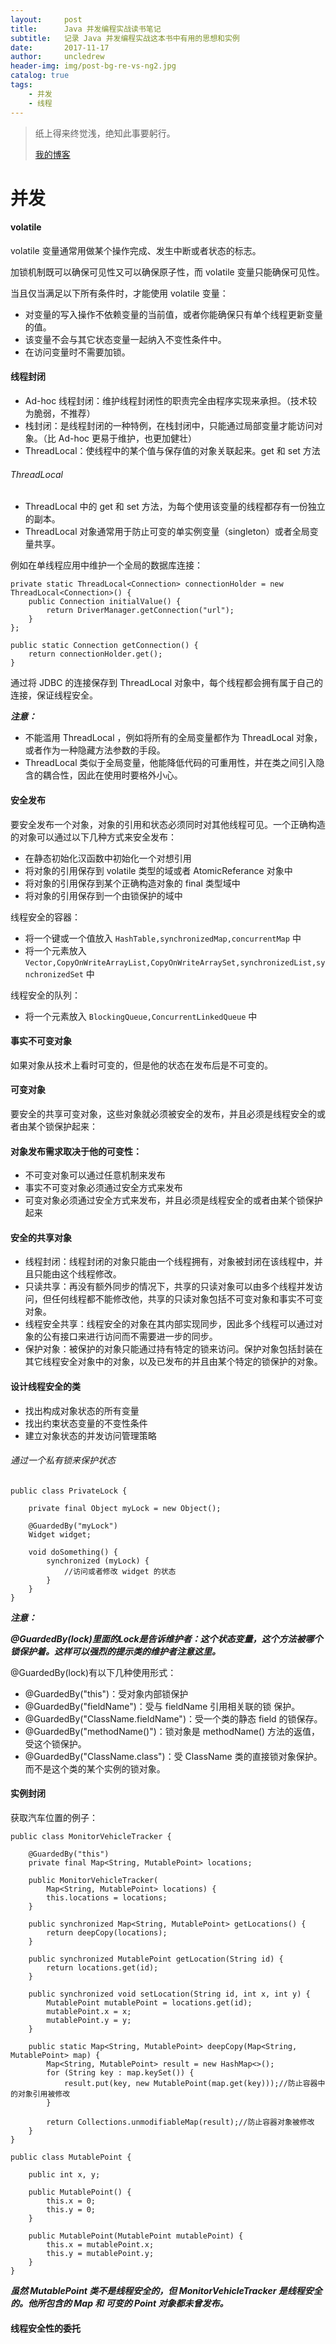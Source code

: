 ```yaml
---
layout:     post
title:      Java 并发编程实战读书笔记
subtitle:   记录 Java 并发编程实战这本书中有用的思想和实例
date:       2017-11-17
author:     uncledrew
header-img: img/post-bg-re-vs-ng2.jpg
catalog: true
tags:
    - 并发
    - 线程
---
```


> 纸上得来终觉浅，绝知此事要躬行。
>
> [我的博客](http://uncledrew.405go.cn/)

# 并发
#### volatile
volatile 变量通常用做某个操作完成、发生中断或者状态的标志。

加锁机制既可以确保可见性又可以确保原子性，而 volatile 变量只能确保可见性。

当且仅当满足以下所有条件时，才能使用 volatile 变量：
- 对变量的写入操作不依赖变量的当前值，或者你能确保只有单个线程更新变量的值。
- 该变量不会与其它状态变量一起纳入不变性条件中。
- 在访问变量时不需要加锁。

#### 线程封闭
- Ad-hoc 线程封闭：维护线程封闭性的职责完全由程序实现来承担。（技术较为脆弱，不推荐）
- 栈封闭：是线程封闭的一种特例，在栈封闭中，只能通过局部变量才能访问对象。（比 Ad-hoc 更易于维护，也更加健壮）
- ThreadLocal：使线程中的某个值与保存值的对象关联起来。get 和 set 方法

###### ThreadLocal
- ThreadLocal 中的 get 和 set 方法，为每个使用该变量的线程都存有一份独立的副本。
- ThreadLocal 对象通常用于防止可变的单实例变量（singleton）或者全局变量共享。

例如在单线程应用中维护一个全局的数据库连接：

```
private static ThreadLocal<Connection> connectionHolder = new ThreadLocal<Connection>() {
    public Connection initialValue() {
        return DriverManager.getConnection("url");
    }
};

public static Connection getConnection() {
    return connectionHolder.get();
}
```

通过将 JDBC 的连接保存到 ThreadLocal 对象中，每个线程都会拥有属于自己的连接，保证线程安全。

***注意：***

- 不能滥用 ThreadLocal ，例如将所有的全局变量都作为 ThreadLocal 对象，或者作为一种隐藏方法参数的手段。
- ThreadLocal 类似于全局变量，他能降低代码的可重用性，并在类之间引入隐含的耦合性，因此在使用时要格外小心。

#### 安全发布
要安全发布一个对象，对象的引用和状态必须同时对其他线程可见。一个正确构造的对象可以通过以下几种方式来安全发布：
- 在静态初始化汉函数中初始化一个对想引用
- 将对象的引用保存到 volatile 类型的域或者 AtomicReferance 对象中
- 将对象的引用保存到某个正确构造对象的 final 类型域中
- 将对象的引用保存到一个由锁保护的域中

线程安全的容器：
- 将一个键或一个值放入 `HashTable,synchronizedMap,concurrentMap` 中
- 将一个元素放入 `Vector,CopyOnWriteArrayList,CopyOnWriteArraySet,synchronizedList,synchronizedSet` 中

线程安全的队列：
- 将一个元素放入 `BlockingQueue,ConcurrentLinkedQueue` 中

#### 事实不可变对象
如果对象从技术上看时可变的，但是他的状态在发布后是不可变的。

#### 可变对象
要安全的共享可变对象，这些对象就必须被安全的发布，并且必须是线程安全的或者由某个锁保护起来：

#### 对象发布需求取决于他的可变性：
- 不可变对象可以通过任意机制来发布
- 事实不可变对象必须通过安全方式来发布
- 可变对象必须通过安全方式来发布，并且必须是线程安全的或者由某个锁保护起来

#### 安全的共享对象
- 线程封闭：线程封闭的对象只能由一个线程拥有，对象被封闭在该线程中，并且只能由这个线程修改。
- 只读共享：再没有额外同步的情况下，共享的只读对象可以由多个线程并发访问，但任何线程都不能修改他，共享的只读对象包括不可变对象和事实不可变对象。
- 线程安全共享：线程安全的对象在其内部实现同步，因此多个线程可以通过对象的公有接口来进行访问而不需要进一步的同步。
- 保护对象：被保护的对象只能通过持有特定的锁来访问。保护对象包括封装在其它线程安全对象中的对象，以及已发布的并且由某个特定的锁保护的对象。


#### 设计线程安全的类
- 找出构成对象状态的所有变量
- 找出约束状态变量的不变性条件
- 建立对象状态的并发访问管理策略

###### 通过一个私有锁来保护状态

```
public class PrivateLock {

    private final Object myLock = new Object();

    @GuardedBy("myLock")
    Widget widget;

    void doSomething() {
        synchronized (myLock) {
            //访问或者修改 widget 的状态
        }
    }
}
```

***注意：***

***@GuardedBy(lock)里面的Lock是告诉维护者：这个状态变量，这个方法被哪个锁保护着。这样可以强烈的提示类的维护者注意这里。***

@GuardedBy(lock)有以下几种使用形式：

- @GuardedBy("this")：受对象内部锁保护
- @GuardedBy("fieldName")：受与 fieldName 引用相关联的锁 保护。
- @GuardedBy("ClassName.fieldName")：受一个类的静态 field 的锁保存。
- @GuardedBy("methodName()")：锁对象是 methodName() 方法的返值，受这个锁保护。
- @GuardedBy("ClassName.class")：受 ClassName 类的直接锁对象保护。而不是这个类的某个实例的锁对象。


#### 实例封闭
获取汽车位置的例子：

```
public class MonitorVehicleTracker {

    @GuardedBy("this")
    private final Map<String, MutablePoint> locations;

    public MonitorVehicleTracker(
        Map<String, MutablePoint> locations) {
        this.locations = locations;
    }

    public synchronized Map<String, MutablePoint> getLocations() {
        return deepCopy(locations);
    }

    public synchronized MutablePoint getLocation(String id) {
        return locations.get(id);
    }

    public synchronized void setLocation(String id, int x, int y) {
        MutablePoint mutablePoint = locations.get(id);
        mutablePoint.x = x;
        mutablePoint.y = y;
    }

    public static Map<String, MutablePoint> deepCopy(Map<String, MutablePoint> map) {
        Map<String, MutablePoint> result = new HashMap<>();
        for (String key : map.keySet()) {
            result.put(key, new MutablePoint(map.get(key)));//防止容器中的对象引用被修改
        }

        return Collections.unmodifiableMap(result);//防止容器对象被修改
    }
}
```

```
public class MutablePoint {

    public int x, y;

    public MutablePoint() {
        this.x = 0;
        this.y = 0;
    }

    public MutablePoint(MutablePoint mutablePoint) {
        this.x = mutablePoint.x;
        this.y = mutablePoint.y;
    }
}
```

***虽然 MutablePoint 类不是线程安全的，但 MonitorVehicleTracker 是线程安全的。他所包含的 Map 和 可变的 Point 对象都未曾发布。***

#### 线程安全性的委托

